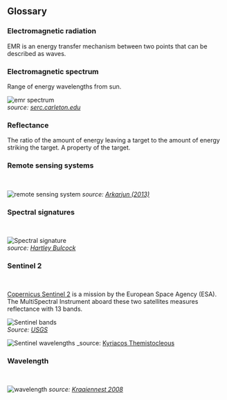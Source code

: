 ## Glossary  

### Electromagnetic radiation  

EMR is an energy transfer mechanism between two points that can be described as waves.     

### Electromagnetic spectrum  

Range of energy wavelengths from sun.

![emr spectrum](https://d32ogoqmya1dw8.cloudfront.net/images/integrate/teaching_materials/energy_sustain/student_materials/1401300513.jpg)  
_source:_ [_serc.carleton.edu_](https://serc.carleton.edu/integrate/teaching_materials/energy_sustain/student_materials/thermal_energy_.html)

### Reflectance  

The ratio of the amount of energy leaving a target to the amount of energy striking the target. A property of the target.  

### Remote sensing systems  
<br>

![remote sensing system](https://upload.wikimedia.org/wikipedia/commons/6/61/Remote_Sensing_Illustration.jpg)
_source: [Arkarjun (2013)](https://commons.wikimedia.org/wiki/User:Arkarjun1)_

### Spectral signatures
<br>  

![Spectral signature](https://www.researchgate.net/profile/Hartley-Bulcock/publication/228781235/figure/fig1/AS:300782042796038@1448723435559/Reflectance-spectra-of-different-types-of-green-vegetation-compared-to-a-spectral.png)  
_source:_ [_Hartley Bulcock_](https://www.researchgate.net/figure/Reflectance-spectra-of-different-types-of-green-vegetation-compared-to-a-spectral_fig1_228781235)

### Sentinel 2   
<br>  

[Copernicus Sentinel 2](https://sentinel.esa.int/web/sentinel/missions/sentinel-2) is a mission by the European Space Agency (ESA). The MultiSpectral Instrument aboard these two satellites measures reflectance with 13 bands.

![Sentinel bands](https://landsat.gsfc.nasa.gov/wp-content/uploads/2015/06/Landsat.v.Sentinel-2.png)  
_Source:_ [_USGS_](https://www.usgs.gov/centers/eros/science/usgs-eros-archive-sentinel-2-comparison-sentinel-2-and-landsat)

![Sentinel wavelengths](https://www.researchgate.net/profile/Kyriacos-Themistocleous/publication/343719643/figure/tbl1/AS:925869363183626@1597755866617/Wavelengths-of-Sentinel-2-bands.png)
_source: [Kyriacos Themistocleous](https://www.researchgate.net/figure/Wavelengths-of-Sentinel-2-bands_tbl1_343719643)  

### Wavelength
<br>  

![wavelength](https://upload.wikimedia.org/wikipedia/commons/8/84/Sine_wave_amplitude.svg)
_source: [Kraaiennest 2008](https://upload.wikimedia.org/wikipedia/commons/8/84/Sine_wave_amplitude.svg)_
